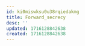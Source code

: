 ```yaml
---
id: ki0miswksu0u38rqiedakmg
title: Forward_secrecy
desc: ''
updated: 1716128842638
created: 1716128842638
---
```

